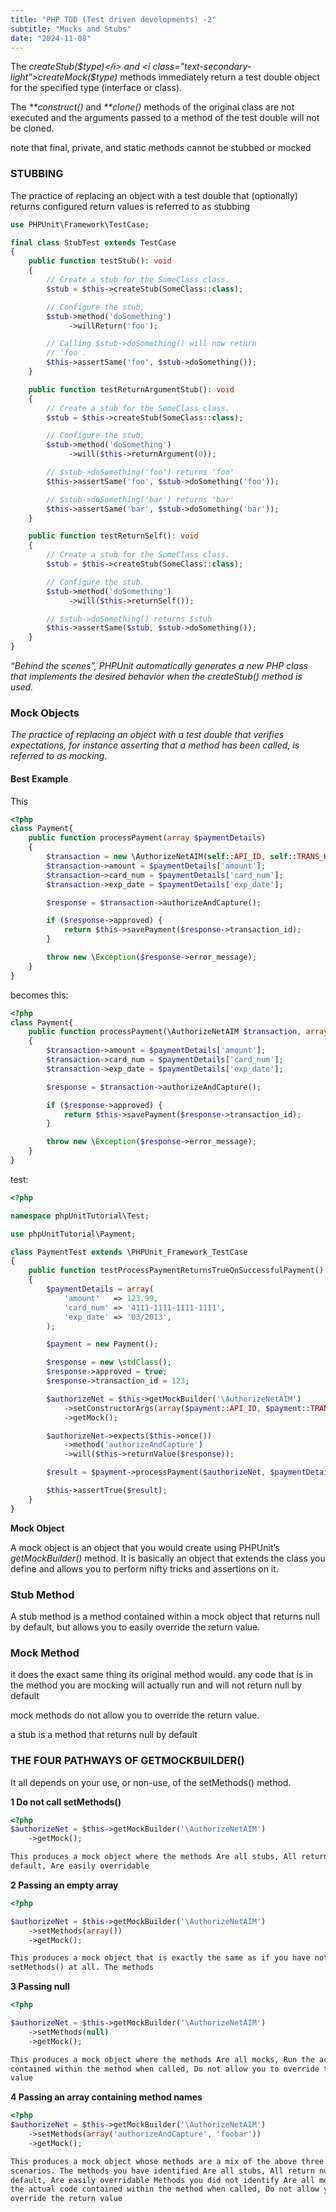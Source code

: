 ```yaml
---
title: "PHP TDD (Test driven developments) -2"
subtitle: "Mocks and Stubs"
date: "2024-11-08"
---
```


The <i class="text-secondary-light">createStub($type)</i> and <i class="text-secondary-light">createMock($type)</i> methods immediately return a test double object for the specified type (interface or class).

The <i class="text-secondary-light">**construct()</i> and <i class="text-secondary-light">**clone()</i> methods of the original class are not executed and the arguments passed to a method of the test double will not be cloned.

note that final, private, and static methods cannot be stubbed or mocked

### STUBBING

The practice of replacing an object with a test double that (optionally) returns configured return values is referred to as stubbing

```php
use PHPUnit\Framework\TestCase;

final class StubTest extends TestCase
{
    public function testStub(): void
    {
        // Create a stub for the SomeClass class.
        $stub = $this->createStub(SomeClass::class);

        // Configure the stub.
        $stub->method('doSomething')
             ->willReturn('foo');

        // Calling $stub->doSomething() will now return
        // 'foo'.
        $this->assertSame('foo', $stub->doSomething());
    }

    public function testReturnArgumentStub(): void
    {
        // Create a stub for the SomeClass class.
        $stub = $this->createStub(SomeClass::class);

        // Configure the stub.
        $stub->method('doSomething')
             ->will($this->returnArgument(0));

        // $stub->doSomething('foo') returns 'foo'
        $this->assertSame('foo', $stub->doSomething('foo'));

        // $stub->doSomething('bar') returns 'bar'
        $this->assertSame('bar', $stub->doSomething('bar'));
    }

    public function testReturnSelf(): void
    {
        // Create a stub for the SomeClass class.
        $stub = $this->createStub(SomeClass::class);

        // Configure the stub.
        $stub->method('doSomething')
             ->will($this->returnSelf());

        // $stub->doSomething() returns $stub
        $this->assertSame($stub, $stub->doSomething());
    }
}
```

<i class="text-secondary-light">_“Behind the scenes”, PHPUnit automatically generates a new PHP class that implements the desired behavior</i>
when the <i class="text-secondary-light">createStub()</i> method is used._

### Mock Objects

_The practice of replacing an object with a test double that verifies expectations,
for instance asserting that a method has been called, is referred to as mocking._

#### Best Example

This

```php
<?php
class Payment{
    public function processPayment(array $paymentDetails)
    {
        $transaction = new \AuthorizeNetAIM(self::API_ID, self::TRANS_KEY);
        $transaction->amount = $paymentDetails['amount'];
        $transaction->card_num = $paymentDetails['card_num'];
        $transaction->exp_date = $paymentDetails['exp_date'];

        $response = $transaction->authorizeAndCapture();

        if ($response->approved) {
            return $this->savePayment($response->transaction_id);
        }

        throw new \Exception($response->error_message);
    }
}
```

becomes this:

```php
<?php
class Payment{
    public function processPayment(\AuthorizeNetAIM $transaction, array $paymentDetails)
    {
        $transaction->amount = $paymentDetails['amount'];
        $transaction->card_num = $paymentDetails['card_num'];
        $transaction->exp_date = $paymentDetails['exp_date'];

        $response = $transaction->authorizeAndCapture();

        if ($response->approved) {
            return $this->savePayment($response->transaction_id);
        }

        throw new \Exception($response->error_message);
    }
}
```

test:

```php
<?php

namespace phpUnitTutorial\Test;

use phpUnitTutorial\Payment;

class PaymentTest extends \PHPUnit_Framework_TestCase
{
    public function testProcessPaymentReturnsTrueOnSuccessfulPayment()
    {
        $paymentDetails = array(
            'amount'   => 123.99,
            'card_num' => '4111-1111-1111-1111',
            'exp_date' => '03/2013',
        );

        $payment = new Payment();

        $response = new \stdClass();
        $response->approved = true;
        $response->transaction_id = 123;

        $authorizeNet = $this->getMockBuilder('\AuthorizeNetAIM')
            ->setConstructorArgs(array($payment::API_ID, $payment::TRANS_KEY))
            ->getMock();

        $authorizeNet->expects($this->once())
            ->method('authorizeAndCapture')
            ->will($this->returnValue($response));

        $result = $payment->processPayment($authorizeNet, $paymentDetails);

        $this->assertTrue($result);
    }
}
```

**Mock Object**

A mock object is an object that you would create using PHPUnit’s <i class="text-secondary-light">getMockBuilder()</i> method.
It is basically an object that extends the class you define and allows you to perform nifty tricks and assertions on it.

### Stub Method

A stub method is a method contained within a mock object that returns null by default,
but allows you to easily override the return value.

### Mock Method

it does the exact same thing its original method would.
any code that is in the method you are mocking will actually run and will not return null by default

mock methods do not allow you to override the return value.

a stub is a method that returns null by default

### THE FOUR PATHWAYS OF GETMOCKBUILDER()

It all depends on your use, or non-use, of the setMethods() method.

**1 Do not call setMethods()**

```php
<?php
$authorizeNet = $this->getMockBuilder('\AuthorizeNetAIM')
    ->getMock();
```

```html
This produces a mock object where the methods Are all stubs, All return null by
default, Are easily overridable
```

**2 Passing an empty array**

```php
<?php

$authorizeNet = $this->getMockBuilder('\AuthorizeNetAIM')
    ->setMethods(array())
    ->getMock();
```

```html
This produces a mock object that is exactly the same as if you have not called
setMethods() at all. The methods
```

**3 Passing null**

```php
<?php

$authorizeNet = $this->getMockBuilder('\AuthorizeNetAIM')
    ->setMethods(null)
    ->getMock();
```

```html
This produces a mock object where the methods Are all mocks, Run the actual code
contained within the method when called, Do not allow you to override the return
value
```

**4 Passing an array containing method names**

```php
<?php
$authorizeNet = $this->getMockBuilder('\AuthorizeNetAIM')
    ->setMethods(array('authorizeAndCapture', 'foobar'))
    ->getMock();
```

```html
This produces a mock object whose methods are a mix of the above three
scenarios. The methods you have identified Are all stubs, All return null by
default, Are easily overridable Methods you did not identify Are all mocks, Run
the actual code contained within the method when called, Do not allow you to
override the return value
```
